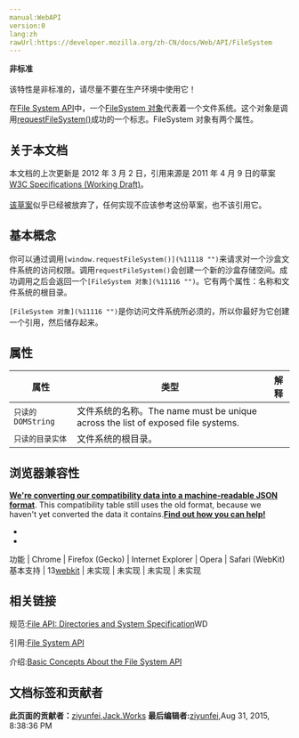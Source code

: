 ```yaml
---
manual:WebAPI
version:0
lang:zh
rawUrl:https://developer.mozilla.org/zh-CN/docs/Web/API/FileSystem
---
```






**非标准**<br></br>该特性是非标准的，请尽量不要在生产环境中使用它！





在[File System API](%7197 "")中，一个[FileSystem 对象](%11116 "")代表着一个文件系统。这个对象是调用[requestFileSystem()](%11118 "")成功的一个标志。FileSystem 对象有两个属性。


## 关于本文档<a name="关于本文档"></a>


本文档的上次更新是 2012 年 3 月 2 日，引用来源是 2011 年 4 月 9 日的草案[W3C Specifications (Working Draft)](%11119 "")。<br></br>[该草案](%7199 "")似乎已经被放弃了，任何实现不应该参考这份草案，也不该引用它。


## 基本概念<a name="基本概念"></a>


你可以通过调用`[window.requestFileSystem()](%11118 "")`来请求对一个沙盒文件系统的访问权限。调用`requestFileSystem()`会创建一个新的沙盒存储空间。成功调用之后会返回一个`[FileSystem 对象](%11116 "")`。它有两个属性：名称和文件系统的根目录。



`[FileSystem 对象](%11116 "")`是你访问文件系统所必须的，所以你最好为它创建一个引用，然后储存起来。


## 属性<a name="属性"></a>
属性 | 类型 | 解释 
 ---  |  ---  |  ---  | 
 | `只读的 DOMString` | 文件系统的名称。The name must be unique across the list of exposed file systems. 
 | `只读的目录实体` | 文件系统的根目录。 


## 浏览器兼容性<a name="Browser_Compatibility"></a>


**[We&#39;re converting our compatibility data into a machine-readable JSON format](%3344 "")**. This compatibility table still uses the old format, because we haven&#39;t yet converted the data it contains.**[Find out how you can help!](%3392 "")**


* 
* 
功能 | Chrome | Firefox (Gecko) | Internet Explorer | Opera | Safari (WebKit) 
基本支持 | 13[webkit](%3568 "The name of this feature is prefixed with 'webkit' as this browser considers it experimental") | 未实现 | 未实现 | 未实现 | 未实现 




## 相关链接<a name="相关链接"></a>


规范:[File API: Directories and System Specification](%7199 "")WD



引用:[File System API](%7197 "en/DOM/File_API/File_System_API")



介绍:[Basic Concepts About the File System API](%7240 "en/DOM/File_APIs/Filesystem/Basic_Concepts_About_the_Filesystem_API")




## 文档标签和贡献者
**此页面的贡献者：**[ziyunfei](%61 ""),[Jack.Works](%10504 "")
**最后编辑者:**[ziyunfei](%61 ""),<time>Aug 31, 2015, 8:38:36 PM</time>


